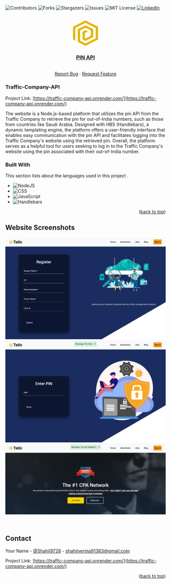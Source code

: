 <!-- Improved compatibility of back to top link: See: https://github.com/Shahil9728/Traffic-Company-API/ -->
<a name="readme-top"></a>


![Contributors][contributors-shield]
![Forks][forks-shield]
![Stargazers][stars-shield]
![Issues][issues-shield]
![MIT License][license-shield]
[![LinkedIn][linkedin-shield]][linkedin-url]



<!-- PROJECT LOGO -->
<br />
<div align="center">
  <a href="https://github.com/Shahil9728/Traffic-Company-API">
    <img src="src/assets/logo1.png" alt="Logo" width="80" height="80">
  </a>

  <h3 align="center"><a href="https://traffic-company-api.onrender.com/" target="_blank">PIN API</a></h3>

  <p align="center">
    <br />
    <a href="https://github.com/Shahil9728/Traffic-Company-API/issues">Report Bug</a>
    ·
    <a href="https://github.com/Shahil9728/Traffic-Company-API/issues">Request Feature</a>
  </p>
</div>

### Traffic-Company-API

Project Link: [https://traffic-company-api.onrender.com/](https://traffic-company-api.onrender.com/)

The website is a Node.js-based platform that utilizes the pin API from the Traffic Company to retrieve the pin for out-of-India numbers, such as those from countries like Saudi Arabia. Designed with HBS (Handlebars), a dynamic templating engine, the platform offers a user-friendly interface that enables easy communication with the pin API and facilitates logging into the Traffic Company's website using the retrieved pin. Overall, the platform serves as a helpful tool for users seeking to log in to the Traffic Company's website using the pin associated with their out-of-India number.

### Built With

This section lists about the languages used in this project .

* ![NodeJS](https://img.shields.io/badge/node.js-6DA55F?style=for-the-badge&logo=node.js&logoColor=white)
* ![CSS](https://img.shields.io/badge/css-%2338B2AC.svg?style=for-the-badge&logo=tailwind-css&logoColor=white)
* ![JavaScript](https://img.shields.io/badge/javascript-%23323330.svg?style=for-the-badge&logo=javascript&logoColor=%23F7DF1E)
* ![Handlebars](	https://img.shields.io/badge/Handlebars.js-f0772b?style=for-the-badge&logo=handlebarsdotjs&logoColor=black)



<p align="right">(<a href="#readme-top">back to top</a>)</p>

<!-- IMAGES -->
## Website Screenshots

![Alt image](Screenshots/homepage.png)
<br/>
![Alt image](Screenshots/Pinpage.png)
<br/>
![Alt image](Screenshots/Loginpage.png)

<br/>

<!-- CONTACT -->
## Contact

Your Name - [@Shahil9728](https://twitter.com/Shahil9728) - shahilverma91383@gmail.com

Project Link: [https://traffic-company-api.onrender.com/](https://traffic-company-api.onrender.com/)

<p align="right">(<a href="#readme-top">back to top</a>)</p>




<!-- MARKDOWN LINKS & IMAGES -->
<!-- https://www.markdownguide.org/basic-syntax/#reference-style-links -->
[contributors-shield]: https://img.shields.io/github/contributors/othneildrew/Best-README-Template.svg?style=for-the-badge
[forks-shield]: https://img.shields.io/github/forks/othneildrew/Best-README-Template.svg?style=for-the-badge
[stars-shield]: https://img.shields.io/github/stars/othneildrew/Best-README-Template.svg?style=for-the-badge
[issues-shield]: https://img.shields.io/github/issues/othneildrew/Best-README-Template.svg?style=for-the-badge
[license-shield]: https://img.shields.io/github/license/othneildrew/Best-README-Template.svg?style=for-the-badge
[linkedin-shield]: https://img.shields.io/badge/-LinkedIn-black.svg?style=for-the-badge&logo=linkedin&colorB=555
[linkedin-url]: https://www.linkedin.com/in/shahil-kumar-a56246240
[product-screenshot]: images/screenshot.png
[Next.js]: https://img.shields.io/badge/next.js-000000?style=for-the-badge&logo=nextdotjs&logoColor=white
[Next-url]: https://nextjs.org/
[React.js]: https://img.shields.io/badge/React-20232A?style=for-the-badge&logo=react&logoColor=61DAFB
[React-url]: https://reactjs.org/
[Vue.js]: https://img.shields.io/badge/Vue.js-35495E?style=for-the-badge&logo=vuedotjs&logoColor=4FC08D
[Vue-url]: https://vuejs.org/
[Angular.io]: https://img.shields.io/badge/Angular-DD0031?style=for-the-badge&logo=angular&logoColor=white
[Angular-url]: https://angular.io/
[Svelte.dev]: https://img.shields.io/badge/Svelte-4A4A55?style=for-the-badge&logo=svelte&logoColor=FF3E00
[Svelte-url]: https://svelte.dev/
[Laravel.com]: https://img.shields.io/badge/Laravel-FF2D20?style=for-the-badge&logo=laravel&logoColor=white
[Laravel-url]: https://laravel.com
[Bootstrap.com]: https://img.shields.io/badge/Bootstrap-563D7C?style=for-the-badge&logo=bootstrap&logoColor=white
[Bootstrap-url]: https://getbootstrap.com
[JQuery.com]: https://img.shields.io/badge/jQuery-0769AD?style=for-the-badge&logo=jquery&logoColor=white
[JQuery-url]: https://jquery.com 



